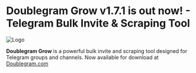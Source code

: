 # Doublegram Grow v1.7.1 is out now! - Telegram Bulk Invite & Scraping Tool

![Logo](https://www.doublegram.com/img/dblgrm-bulk-invite.png)

**Doublegram Grow** is a powerful bulk invite and scraping tool designed for Telegram groups and channels. Now available for download at [Doublegram.com](https://www.doublegram.com)

